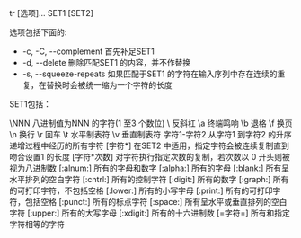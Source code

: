tr [选项]... SET1 [SET2]

选项包括下面的:
-   -c, -C, --complement 首先补足SET1
-   -d, --delete 删除匹配SET1 的内容，并不作替换
-   -s, --squeeze-repeats 如果匹配于SET1 的字符在输入序列中存在连续的重复，在替换时会被统一缩为一个字符的长度

SET1包括：

\NNN 八进制值为NNN 的字符(1 至3 个数位)
\ 反斜杠
\a 终端鸣响
\b 退格
\f 换页
\n 换行
\r 回车
\t 水平制表符
\v 垂直制表符
字符1-字符2 从字符1 到字符2 的升序递增过程中经历的所有字符
[字符*] 在SET2 中适用，指定字符会被连续复制直到吻合设置1 的长度
[字符*次数] 对字符执行指定次数的复制，若次数以 0 开头则被视为八进制数
[:alnum:] 所有的字母和数字
[:alpha:] 所有的字母
[:blank:] 所有呈水平排列的空白字符
[:cntrl:] 所有的控制字符
[:digit:] 所有的数字
[:graph:] 所有的可打印字符，不包括空格
[:lower:] 所有的小写字母
[:print:] 所有的可打印字符，包括空格
[:punct:] 所有的标点字符
[:space:] 所有呈水平或垂直排列的空白字符
[:upper:] 所有的大写字母
[:xdigit:] 所有的十六进制数
[=字符=] 所有和指定字符相等的字符






